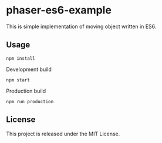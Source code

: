 # phaser-es6-example

This is simple implementation of moving object written in ES6.

## Usage

`npm install`

Development build

`npm start`

Production build

`npm run production`

## License

This project is released under the MIT License.
